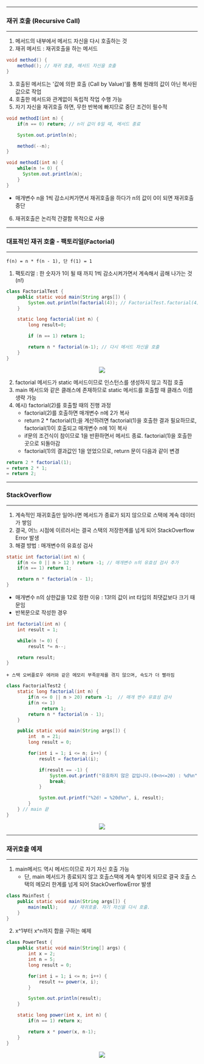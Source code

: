 -----
### 재귀 호출 (Recursive Call)
-----
1. 메서드의 내부에서 메서드 자신을 다시 호출하는 것
2. 재귀 메서드 : 재귀호출을 하는 메서드
```java
void method() {
    method(); // 재귀 호출, 메서드 자신을 호출
}
```
3. 호출된 메서드는 '값에 의한 호출 (Call by Value)'를 통해 원래의 값이 아닌 복사된 값으로 작업
4. 호출한 메서드와 관계없이 독립적 작업 수행 가능
5. 자기 자신을 재귀호출 하면, 무한 반복에 빠지므로 중단 조건이 필수적
```java
void methodI(int n) {
    if(n == 0) return; // n이 값이 0일 때, 메서드 종료

    System.out.println(n);

    method(--n);
}
```
```java
void methodI(int n) {
    while(n != 0) {
      System.out.println(n);
    }
}
```
  - 매개변수 n을 1씩 감소시켜가면서 재귀호출을 하다가 n의 값이 0이 되면 재귀호출 중단

6. 재귀호출은 논리적 간결함 목적으로 사용

-----
### 대표적인 재귀 호출 - 팩토리얼(Factorial)
-----
```
f(n) = n * f(n - 1), 단 f(1) = 1
```
1. 팩토리얼 : 한 숫자가 1이 될 때 까지 1씩 감소시켜가면서 계속해서 곱해 나가는 것 (n!)

```java
class FactorialTest {
	public static void main(String args[]) {
		System.out.println(factorial(4)); // FactorialTest.factorial(4)
	}

	static long factorial(int n) {
		long result=0;

		if (n == 1) return 1;		

		return n * factorial(n-1); // 다시 메서드 자신을 호출
	}
}
```
<div align="center">
<img src="https://github.com/sooyounghan/JavaScript/assets/34672301/f429d7f6-5279-44e8-86c7-2290e51abb2b">
</div>

2. factorial 메서드가 static 메서드이므로 인스턴스를 생성하지 않고 직접 호출
3. main 메서드와 같은 클래스에 존재하므로 static 메서드를 호출할 때 클래스 이름 생략 가능
4. 예시) factorial(2)를 호출할 때의 진행 과정
   - factorial(2)를 호출하면 매개변수 n에 2가 복사
   - return 2 * factorial(1);을 계산하려면 factorial(1)을 호출한 결과 필요하므로, factorial(1)이 호출되고 매개변수 n에 1이 복사
   - if문의 조건식이 참이므로 1을 반환하면서 메서드 종료. factorial(1)을 호출한 곳으로 되돌아감
   - factorial(1)의 결과값인 1을 얻었으므로, return 문이 다음과 같이 변경
```java
return 2 * factorial(1);
= return 2 * 1;
= return 2;
```

-----
### StackOverflow
-----
1. 계속적인 재귀호출만 일어나면 메서드가 종료가 되지 않으므로 스택에 계속 데이터가 쌓임
2. 결국, 어느 시점에 이르러서는 결국 스택의 저장한계를 넘게 되어 StackOverflow Error 발생
3. 해결 방법 : 매개변수의 유효성 검사
```java
static int factorial(int n) {
    if(n <= 0 || n > 12 ) return -1; // 매개변수 n의 유효성 검사 추가
    if(n == 1) return 1;

    return n * factorial(n - 1);
}
```

  - 매개변수 n의 상한값을 12로 정한 이유 : 13!의 값이 int 타입의 최댓값보다 크기 때문임
  - 반복문으로 작성한 경우
```java
int factorial(int n) {
    int result = 1;

    while(n != 0) {
        result *= n--;

    return result;
}
```
    + 스택 오버플로우 에러와 같은 메모리 부족문제를 겪지 않으며, 속도가 더 빨라짐

```java
class FactorialTest2 {
	static long factorial(int n) {
		if(n <= 0 || n > 20) return -1;  // 매개 변수 유효성 검사
		if(n <= 1) 
			 return 1;
	    return n * factorial(n - 1); 
	}

	public static void main(String args[]) {
		int  n = 21;
		long result = 0;

		for(int i = 1; i <= n; i++) {
			result = factorial(i);

			if(result == -1) {
				System.out.printf("유효하지 않은 값입니다.(0<n<=20) : %d%n", n);
				break;
			}

			System.out.printf("%2d! = %20d%n", i, result);
		}
	} // main 끝
}
```
<div align="center">
<img src="https://github.com/sooyounghan/JavaScript/assets/34672301/c6dc654f-59dd-4e09-8e86-dba1ee31aef6">
</div>


-----
### 재귀호출 예제
-----
1. main메서드 역시 메서드이므로 자기 자신 호출 가능
   - 단, main 메서드가 종료되지 않고 호출스택에 계속 쌓이게 되므로 결국 호출 스택의 메모리 한계를 넘게 되어 StackOverflowError 발생
```java
class MainTest {
	public static void main(String args[]) {
		main(null);		// 재귀호출. 자기 자신을 다시 호출.
	}
}
```

2. x^1부터 x^n까지 합을 구하는 예제
```java
class PowerTest { 
	public static void main(String[] args) { 
		int x = 2; 
		int n = 5; 
		long result = 0; 

		for(int i = 1; i <= n; i++) { 
			result += power(x, i); 
		} 

		System.out.println(result); 
	} 

	static long power(int x, int n) { 
		if(n == 1) return x; 

		return x * power(x, n-1);
	} 
}
```
<div align="center">
<img src="https://github.com/sooyounghan/JavaScript/assets/34672301/34eb16d3-441e-4a3b-bf31-5f1cbf0f5026">
</div>
